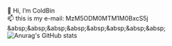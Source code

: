 👋 Hi, I’m ColdBin 
<br/>
📫 this is my e-mail: MzM5ODM0MTM1M0BxcS5j
<br/>
&absp;&absp;&absp;&absp;&absp;&absp;&absp;&absp;![Anurag's GitHub stats](https://github-readme-stats.vercel.app/api?username=liuhaibin123456789&count_private=true)

<!---
liuhaibin123456789/liuhaibin123456789 is a ✨ special ✨ repository because its `README.md` (this file) appears on your GitHub profile.
You can click the Preview link to take a look at your changes.
--->

